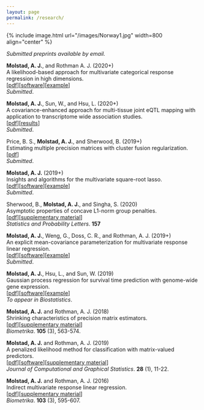 ```yaml
---
layout: page
permalink: /research/
---
```


{% include image.html url="/images/Norway1.jpg" width=800 align="center" %}


*Submitted preprints available by email.*

<!-- Suder, P. and **Molstad, A. J.** (2020+)<br>
ADMM for high-dimensional rank-based accelerated failure time models.<br>
*Submitted*. <br>

**Molstad, A. J.** (2020+)<br>
Factor estimation in pan-cancer survival analysis.<br>
*Submitted*. <br>

Ekvall, K. O., and **Molstad, A. J.** (2020+)<br>
A latent variable model for mixed-type multivariate response regression. <br>
*Submitted*.  <br> -->

**Molstad, A. J.**, and Rothman A. J. (2020+)<br>
A likelihood-based approach for multivariate categorical response regression in high dimensions. <br>
[[pdf](https://arxiv.org/pdf/1909.05041)][[software](https://github.com/ajmolstad/BvCategorical)][[example](/docs/BvCategorical_Example.html)] <br>
*Submitted*.  <br>

**Molstad, A. J.**, Sun, W., and Hsu, L. (2020+)<br>
A covariance-enhanced approach for multi-tissue joint eQTL mapping with application to transcriptome wide association studies. <br>
[[pdf](/docs/MTeQTL_R0.pdf)][[results](https://github.com/ajmolstad/MTeQTLResults)] <br>
*Submitted*.  <br>

Price, B. S., **Molstad, A. J.**, and Sherwood, B. (2019+)<br>
Estimating multiple precision matrices with cluster fusion regularization. <br>
[[pdf](https://arxiv.org/pdf/2003.00371)]<br>
*Submitted*.  <br>

**Molstad, A. J.** (2019+)<br>
Insights and algorithms for the multivariate square-root lasso. <br>
[[pdf](https://arxiv.org/pdf/1909.05041)][[software](https://github.com/ajmolstad/MSRL)][[example](/docs/MSRL_Example.html)] <br>
*Submitted*.  <br>

Sherwood, B., **Molstad, A. J.**, and Singha, S. (2020)<br>
Asymptotic properties of concave L1-norm group penalties.  <br>
[[pdf](https://www.sciencedirect.com/science/article/pii/S0167715219302779)][[supplementary material](https://www.sciencedirect.com/science/article/pii/S0167715219302779#appSB)] <br>
*Statistics and Probability Letters*. **157** <br>

**Molstad, A. J.**, Weng, G., Doss, C. R., and Rothman, A. J. (2019+)<br>
An explicit mean-covariance parameterization for multivariate response linear regression. <br>
[[pdf](https://arxiv.org/pdf/1808.10558.pdf)][[software](https://github.com/ajmolstad/MCMVR)][[example](/docs/MCMVR_Example.html)]<br>
*Submitted*.  <br>

**Molstad, A. J.**, Hsu, L., and Sun, W. (2019) <br>
Gaussian process regression for survival time prediction with genome-wide gene expression. <br>
[[pdf](https://academic.oup.com/biostatistics/advance-article/doi/10.1093/biostatistics/kxz023/5530981)][[software](https://github.com/ajmolstad/SurvGPR)][[example](/docs/SurvGPR_Example.html)]<br> 
*To appear in Biostatistics*.<br>

**Molstad, A. J.** and Rothman, A. J. (2018) <br>
Shrinking characteristics of precision matrix estimators. <br>
[[pdf](https://academic.oup.com/biomet/article/105/3/563/4994725?guestAccessKey=34dcd085-e992-4398-a8f9-a56cb3ac9207)][[supplementary material](https://academic.oup.com/biomet/article/105/3/563/4994725?guestAccessKey=34dcd085-e992-4398-a8f9-a56cb3ac9207#supplementary-data)]<br>
*Biometrika*. **105** (3), 563-574. <br>

**Molstad, A. J.**  and Rothman, A. J. (2019)<br>
A penalized likelihood method for classification with matrix-valued predictors. <br>
[[pdf](https://www.tandfonline.com/doi/full/10.1080/10618600.2018.1476249)][[software](https://github.com/ajmolstad/MatrixLDA)][[supplementary material](https://www.tandfonline.com/doi/suppl/10.1080/10618600.2018.1476249?scroll=top)] <br>
*Journal of Computational and Graphical Statistics*. **28** (1), 11-22. <br>

**Molstad, A. J.** and Rothman, A. J. (2016) <br>
Indirect multivariate response linear regression. <br>
[[pdf](https://academic.oup.com/biomet/article-abstract/103/3/595/1744444/Indirect-multivariate-response-linear-regression?redirectedFrom=fulltext)][[supplementary material](https://academic.oup.com/biomet/article/103/3/595/1744444#supplementary-data)]<br>
*Biometrika*. **103** (3), 595-607.<br>
